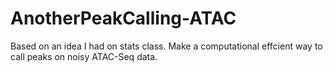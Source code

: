 # AnotherPeakCalling-ATAC
Based on an idea I had on stats class. Make a computational effcient way to call peaks on noisy ATAC-Seq data. 
